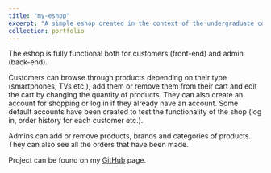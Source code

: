 ```yaml
---
title: "my-eshop"
excerpt: "A simple eshop created in the context of the undergraduate course Internet Technologies in the 4th semester of the department of Applied Informatics of the University of Macedonia.<br/><img src='/images/eshop.jpg' width='500' height='500'>"
collection: portfolio
---
```


The eshop is fully functional both for customers (front-end) and admin (back-end).  

Customers can browse through products depending on their type (smartphones, TVs etc.), add them or remove them from their cart and edit the cart by changing the quantity of products. They can also create an account for shopping or log in if they already have an account. Some default accounts have been created to test the functionality of the shop (log in, order history for each customer etc.).  

Admins can add or remove products, brands and categories of products. They can also see all the orders that have been made.  

Project can be found on my [GitHub](https://github.com/Antonios-Kagias/my-eshop "my-eshop") page.
